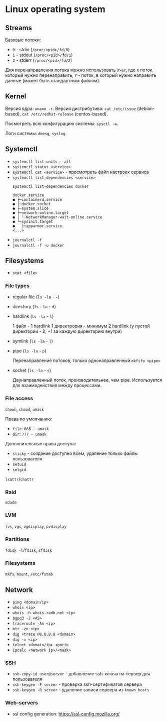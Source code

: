 # Linux operating system

## Streams

Базовые потоки:
* `0` - stdin (`/proc/<pid>/fd/0`)
* `1` - stdout (`/proc/<pid>/fd/1`)
* `2` - stderr (`/proc/<pid>/fd/2`)

Для перенаправления потока можно использовать `X>&Y`, где `X` поток, который нужно перенаправить,
`Y` - поток, в который нужно направить данные (может быть стандартным файлом).

## Kernel

Версия ядра: `uname -r`.
Версия дистрибутива: `cat /etc/issue` (debian-based), `cat /etc/redhat-release` (centos-based).

Посмотреть всю конфигурацию системы: `sysctl -a`.

Логи системы: `dmesg`, `syslog`.

## Systemctl

* `systemctl list-units --all`
* `systemctl status <service>`
* `systemctl cat <service>` - просмотреть файл настроек сервиса
* `systemctl list-dependencies <service>`
  ```shell
  systemctl list-dependencies docker

  docker.service
  ● ├─containerd.service
  ● ├─docker.socket
  ● ├─system.slice
  ● ├─network-online.target
  ● │ └─NetworkManager-wait-online.service
  ● └─sysinit.target
  ●   ├─apparmor.service
  <...>
  ```
* `journalctl -f`
* `journalctl -f -u docker`

## Filesystems

* `stat <file>`

### File types

* regular file (`ls -la` - `-`)
* directory (`ls -la` - `d`)
* hardlink (`ls -la` - `l`)

  1 файл - 1 hardlink
  1 директрория - минимум 2 hardlink (у пустой директории - 2, +1 за каждую директорию внутри)

* symlink (`ls -la` - `l`)
* pipe (`ls -la` - `p`)
    
  Перенаправление потоков, только однонаправленный
  `mkfifo <pipe>`

* socket (`ls -la` - `s`)
  
  Двунаправленный поток, производительнее, чем pipe. Используется для взаимодействия между процессами.

### File access

`chown`, `chmod`, `umask`

Права по умолчанию:
* `file`: `666 - umask`
* `dir`: `777 - umask`

Дополнительные права доступа:
* `sticky` - создание доступно всем, удаление только файлы пользователя
* `setuid`
* `setgid`

`lsattr`/`chattr`

### Raid

`mdadm`

### LVM 

`lvs`, `vgs`, `vgdisplay`, `pvdisplay`

### Partitions

`fdisk -l`/`fdisk`, `sfdisk`

### Filesystems

`mkfs`, `mount`, `/etc/fstab`

## Network

* `ping <domain/ip>`
* `whois <ip>`
* `whois -h whois.radb.net <ip>`
* `bgpq3 -J <AS>`
* `traceroute -An <ip>`
* `mtr -zn <ip>`
* `dig +trace @8.8.8.8 <domain>`
* `dig -x <ip>`
* `telnet <domain/ip> <port>`
* `ipcalc <network ip>/<mask>`

### SSH

* `ssh-copy-id user@server` - добавление ssh-ключа на сервер для пользователя
* `ssh-keygen -F server` - проверка ssh-сертификатов сервера
* `ssh-keygen -R server` - удаление записи сервера из `known_hosts`

### Web-servers

* ssl config generation: https://ssl-config.mozilla.org/
